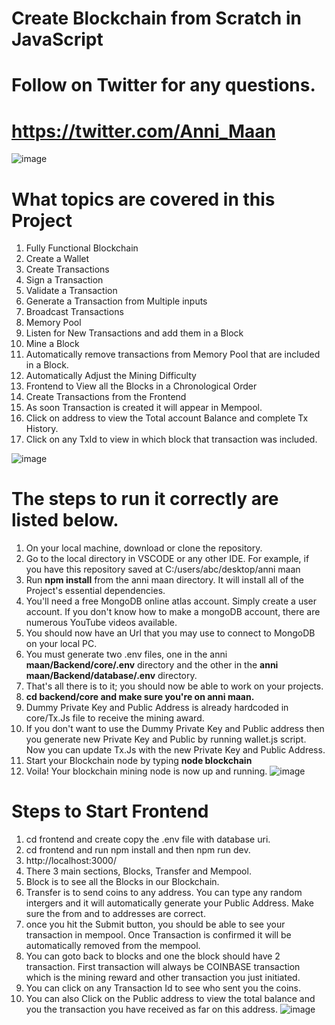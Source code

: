 # Create Blockchain from Scratch in JavaScript
# Follow on Twitter for any questions.
# https://twitter.com/Anni_Maan
![image](https://user-images.githubusercontent.com/86418669/171509218-82bbee01-25a6-4720-993e-290944510f7f.png)
# What topics are covered in this Project
1. Fully Functional Blockchain
2. Create a Wallet
3. Create Transactions
4. Sign a Transaction
5. Validate a Transaction
6. Generate a Transaction from Multiple inputs
7. Broadcast Transactions
8. Memory Pool 
9. Listen for New Transactions and add them in a Block 
10. Mine a Block
11. Automatically remove transactions from Memory Pool that are included in a Block.
12. Automatically Adjust the Mining Difficulty 
13. Frontend to View all the Blocks in a Chronological Order
14. Create Transactions from the Frontend
15. As soon Transaction is created it will appear in Mempool.
16. Click on address to view the Total account Balance and complete Tx History. 
17. Click on any TxId to view in which block that transaction was included. 

![image](https://user-images.githubusercontent.com/86418669/171509272-a3e16187-cf5a-4c77-83e9-5dc3c58ef4c7.png)

# The steps to run it correctly are listed below.
1. On your local machine, download or clone the repository.
2. Go to the local directory in VSCODE or any other IDE. For example, if you have this repository saved at C:/users/abc/desktop/anni maan
3. Run **npm install** from the anni maan directory. It will install all of the Project's essential dependencies.
5. You'll need a free MongoDB online atlas account. Simply create a user account. If you don't know how to make a mongoDB account, there are numerous YouTube videos available.
6. You should now have an Url that you may use to connect to MongoDB on your local PC. 
7. You must generate two .env files, one in the anni **maan/Backend/**core**/.env** directory and the other in the **anni maan/Backend/**database**/.env** directory.
8. That's all there is to it; you should now be able to work on your projects.
9. **cd backend/core and make sure you're on anni maan.**
11. Dummy Private Key and Public Address is already hardcoded in core/Tx.Js file to receive the mining award. 
12. If you don't want to use the Dummy Private Key and Public address then you generate new Private Key and Public by running wallet.js script.
    Now you can update Tx.Js with the new Private Key and Public Address.
12. Start your Blockchain node by typing **node blockchain**
13. Voila! Your blockchain mining node is now up and running.
![image](https://user-images.githubusercontent.com/86418669/171509312-7e7da276-1a97-4e4c-8593-5def0328af83.png)

# Steps to Start Frontend 
1. cd frontend and create copy the .env file with database uri.
2. cd frontend and run npm install and then npm run dev. 
3. http://localhost:3000/
4. There 3 main sections, Blocks, Transfer and Mempool. 
5. Block is to see all the Blocks in our Blockchain.
6. Transfer is to send coins to any address. You can type any random intergers and it will automatically generate your Public Address. Make sure the from and to addresses are correct.
7. once you hit the Submit button, you should be able to see your transaction in mempool. Once Transaction is confirmed it will be automatically removed from the mempool.
8. You can goto back to blocks and one the block should have 2 transaction. First transaction will always be COINBASE transaction which is the mining reward and other transaction you just initiated.
9. You can click on any Transaction Id to see who sent you the coins.
10. You can also Click on the Public address to view the total balance and you the transaction you have received as far on this address. 
![image](https://user-images.githubusercontent.com/86418669/171509341-26d80c58-9cf7-438a-9cb9-6e5528d42864.png)
